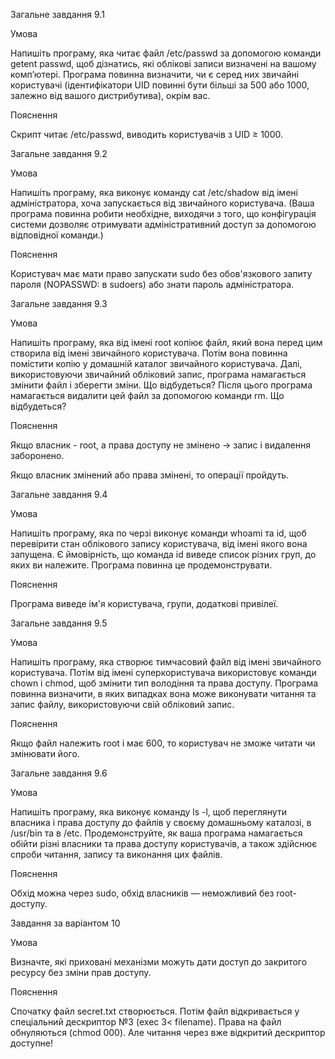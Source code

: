 Загальне завдання 9.1

Умова

Напишіть програму, яка читає файл /etc/passwd за допомогою команди getent passwd, щоб дізнатись, 
які облікові записи визначені на вашому комп’ютері. Програма повинна визначити, чи є серед них 
звичайні користувачі (ідентифікатори UID повинні бути більші за 500 або 1000, залежно від вашого 
дистрибутива), окрім вас.

Пояснення

Скрипт читає /etc/passwd, виводить користувачів з UID ≥ 1000.

Загальне завдання 9.2

Умова

Напишіть програму, яка виконує команду cat /etc/shadow від імені адміністратора, хоча
запускається від звичайного користувача.
(Ваша програма повинна робити необхідне, виходячи з того, що конфігурація системи дозволяє 
отримувати адміністративний доступ за допомогою відповідної команди.)

Пояснення

Користувач має мати право запускати sudo без обов'язкового запиту пароля (NOPASSWD: в sudoers) 
або знати пароль адміністратора.

Загальне завдання 9.3

Умова

Напишіть програму, яка від імені root копіює файл, який вона перед цим створила від імені 
звичайного користувача. Потім вона повинна помістити копію у домашній каталог звичайного 
користувача.
Далі, використовуючи звичайний обліковий запис, програма намагається змінити файл і зберегти 
зміни. Що відбудеться?
Після цього програма намагається видалити цей файл за допомогою команди rm. Що відбудеться?

Пояснення

Якщо власник - root, а права доступу не змінено → запис і видалення заборонено.

Якщо власник змінений або права змінені, то операції пройдуть.

Загальне завдання 9.4

Умова

Напишіть програму, яка по черзі виконує команди whoami та id, щоб перевірити стан облікового 
запису користувача, від імені якого вона запущена.
Є ймовірність, що команда id виведе список різних груп, до яких ви належите. Програма повинна це 
продемонструвати.

Пояснення

Програма виведе ім'я користувача, групи, додаткові привілеї.

Загальне завдання 9.5

Умова

Напишіть програму, яка створює тимчасовий файл від імені звичайного користувача. Потім від імені суперкористувача використовує команди chown і chmod, щоб змінити тип володіння та права доступу.
Програма повинна визначити, в яких випадках вона може виконувати читання та запис файлу, використовуючи свій обліковий запис.

Пояснення

Якщо файл належить root і має 600, то користувач не зможе читати чи змінювати його.

Загальне завдання 9.6

Умова

Напишіть програму, яка виконує команду ls -l, щоб переглянути власника і права доступу до файлів 
у своєму домашньому каталозі, в /usr/bin та в /etc.
Продемонструйте, як ваша програма намагається обійти різні власники та права доступу 
користувачів, а також здійснює спроби читання, запису та виконання цих файлів.

Пояснення

Обхід можна через sudo, обхід власників — неможливий без root-доступу.

Завдання за варіантом 10

Умова

Визначте, які приховані механізми можуть дати доступ до закритого ресурсу без зміни прав доступу.

Пояснення

Спочатку файл secret.txt створюється. Потім файл відкривається у спеціальний дескриптор №3 (exec 
3< filename). Права на файл обнуляються (chmod 000). Але читання через вже відкритий дескриптор доступне!
